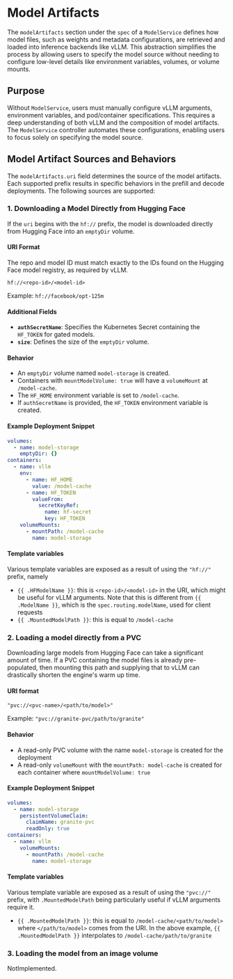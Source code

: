 # Model Artifacts

The `modelArtifacts` section under the `spec` of a `ModelService` defines how model files, such as weights and metadata configurations, are retrieved and loaded into inference backends like vLLM. This abstraction simplifies the process by allowing users to specify the model source without needing to configure low-level details like environment variables, volumes, or volume mounts.

## Purpose

Without `ModelService`, users must manually configure vLLM arguments, environment variables, and pod/container specifications. This requires a deep understanding of both vLLM and the composition of model artifacts. The `ModelService` controller automates these configurations, enabling users to focus solely on specifying the model source.

## Model Artifact Sources and Behaviors

The `modelArtifacts.uri` field determines the source of the model artifacts. Each supported prefix results in specific behaviors in the prefill and decode deployments. The following sources are supported:

### 1. Downloading a Model Directly from Hugging Face

If the `uri` begins with the `hf://` prefix, the model is downloaded directly from Hugging Face into an `emptyDir` volume.

#### URI Format

The repo and model ID must match exactly to the IDs found on the Hugging Face model registry, as required by vLLM.

`hf://<repo-id>/<model-id>`  

Example: `hf://facebook/opt-125m`

#### Additional Fields

- **`authSecretName`**: Specifies the Kubernetes Secret containing the `HF_TOKEN` for gated models.
- **`size`**: Defines the size of the `emptyDir` volume.

#### Behavior

- An `emptyDir` volume named `model-storage` is created.
- Containers with `mountModelVolume: true` will have a `volumeMount` at `/model-cache`.
- The `HF_HOME` environment variable is set to `/model-cache`.
- If `authSecretName` is provided, the `HF_TOKEN` environment variable is created.

#### Example Deployment Snippet

```yaml
volumes:
  - name: model-storage
    emptyDir: {}
containers:
  - name: vllm
    env:
      - name: HF_HOME
        value: /model-cache
      - name: HF_TOKEN
        valueFrom:
          secretKeyRef:
            name: hf-secret
            key: HF_TOKEN
    volumeMounts:
      - mountPath: /model-cache
        name: model-storage
```

#### Template variables 

Various template variables are exposed as a result of using the `"hf://"` prefix, namely

- `{{ .HFModelName }}`: this is `<repo-id>/<model-id>` in the URI, which might be useful for vLLM arguments. Note that this is different from `{{ .ModelName }}`, which is the `spec.routing.modelName`, used for client requests 
- `{{ .MountedModelPath }}`: this is equal to `/model-cache`

### 2. Loading a model directly from a PVC

Downloading large models from Hugging Face can take a significant amount of time. If a PVC containing the model files is already pre-populated, then mounting this path and supplying that to vLLM can drastically shorten the engine's warm up time. 

#### URI format 

`"pvc://<pvc-name>/<path/to/model>"`

Example: `"pvc://granite-pvc/path/to/granite"`

#### Behavior 

- A read-only PVC volume with the name `model-storage` is created for the deployment 
- A read-only `volumeMount` with the `mountPath: model-cache` is created for each container where `mountModelVolume: true`


#### Example Deployment Snippet

```yaml
volumes:
  - name: model-storage
    persistentVolumeClaim:
      claimName: granite-pvc
      readOnly: true
containers:
  - name: vllm
    volumeMounts:
      - mountPath: /model-cache
        name: model-storage
```

#### Template variables

Various template variable are exposed as a result of using the `"pvc://"` prefix, with `.MountedModelPath` being particularly useful if vLLM arguments require it.

- `{{ .MountedModelPath }}`: this is equal to `/model-cache/<path/to/model>` where `</path/to/model>` comes from the URI. In the above example, `{{ .MountedModelPath }}` interpolates to `/model-cache/path/to/granite`

### 3. Loading the model from an image volume

NotImplemented.